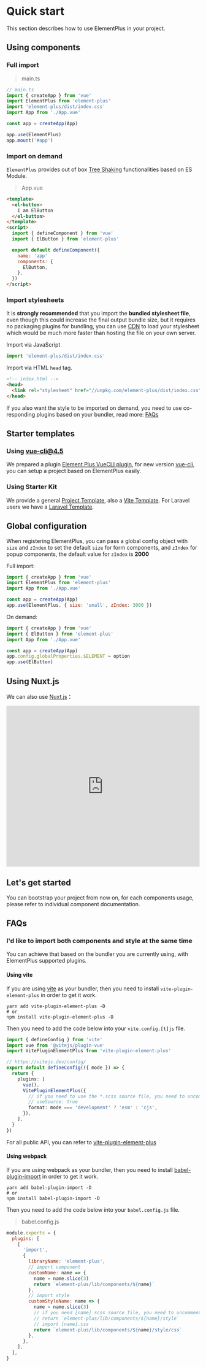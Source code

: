 # Quick start

This section describes how to use ElementPlus in your project.

## Using components

### Full import

> main.ts

```typescript
// main.ts
import { createApp } from 'vue'
import ElementPlus from 'element-plus'
import 'element-plus/dist/index.css'
import App from './App.vue'

const app = createApp(App)

app.use(ElementPlus)
app.mount('#app')
```

### Import on demand

`ElementPlus` provides out of box [Tree Shaking](https://webpack.js.org/guides/tree-shaking/)
functionalities based on ES Module.

> App.vue

```html
<template>
  <el-button>
    I am ElButton
  </el-button>
</template>
<script>
  import { defineComponent } from 'vue'
  import { ElButton } from 'element-plus'

  export default defineComponent({
    name: 'app'
    components: {
      ElButton,
    },
  })
</script>
```

### Import stylesheets

It is **strongly recommended** that you import the **bundled stylesheet file**, even
though this could increase the final output bundle size, but it requires no
packaging plugins for bundling, you can use
[CDN](https://www.cloudflare.com/learning/cdn/what-is-a-cdn/) to load your stylesheet
which would be much more faster than hosting the file on your own server.

Import via JavaScript

```typescript
import 'element-plus/dist/index.css'
```

Import via HTML `head` tag.

```html
<!-- index.html -->
<head>
  <link rel="stylesheet" href="//unpkg.com/element-plus/dist/index.css" />
</head>
```

If you also want the style to be imported on demand, you need to use co-responding
plugins based on your bundler, read more: [FAQs](/#/en-US/component/quickstart#faqs)

## Starter templates

### Using vue-cli@4.5

We prepared a plugin [Element Plus VueCLI plugin](https://github.com/element-plus/vue-cli-plugin-element-plus),
for new version [vue-cli](https://cli.vuejs.org/), you can setup a project based
on ElementPlus easily.

### Using Starter Kit

We provide a general [Project Template](https://github.com/element-plus/element-plus-starter),
also a [Vite Template](https://github.com/element-plus/element-plus-vite-starter).
For Laravel users we have a [Laravel Template](https://github.com/element-plus/element-plus-in-laravel-starter).

## Global configuration

When registering ElementPlus, you can pass a global config object with `size` and
`zIndex` to set the default `size` for form components, and `zIndex` for
popup components, the default value for `zIndex` is **2000**

Full import:

```js
import { createApp } from 'vue'
import ElementPlus from 'element-plus'
import App from './App.vue'

const app = createApp(App)
app.use(ElementPlus, { size: 'small', zIndex: 3000 })
```

On demand:

```js
import { createApp } from 'vue'
import { ElButton } from 'element-plus'
import App from './App.vue'

const app = createApp(App)
app.config.globalProperties.$ELEMENT = option
app.use(ElButton)
```

## Using Nuxt.js

We can also use [Nuxt.js](https://nuxtjs.org)：

<div class="glitch-embed-wrap" style="height: 420px; width: 100%;">
  <iframe src="https://glitch.com/embed/#!/embed/nuxt-with-element?path=nuxt.config.js&previewSize=0&attributionHidden=true" alt="nuxt-with-element on glitch" style="height: 100%; width: 100%; border: 0;"></iframe>
</div>

## Let's get started

You can bootstrap your project from now on, for each components usage, please
refer to individual component documentation.

## FAQs

### I'd like to import both components and style at the same time

You can achieve that based on the bundler you are currently using, with
ElementPlus supported plugins.

#### Using vite

If you are using [vite](https://vitejs.dev) as your bundler, then you need to install
`vite-plugin-element-plus` in order to get it work.

```shell
yarn add vite-plugin-element-plus -D
# or
npm install vite-plugin-element-plus -D
```

Then you need to add the code below into your `vite.config.[t]js` file.

```typescript
import { defineConfig } from 'vite'
import vue from '@vitejs/plugin-vue'
import VitePluginElementPlus from 'vite-plugin-element-plus'

// https://vitejs.dev/config/
export default defineConfig(({ mode }) => {
  return {
    plugins: [
      vue(),
      VitePluginElementPlus({
        // if you need to use the *.scss source file, you need to uncomment this comment
        // useSource: true
        format: mode === 'development' ? 'esm' : 'cjs',
      }),
    ],
  }
})
```

For all public API, you can refer to [vite-plugin-element-plus](https://github.com/element-plus/vite-plugin-element-plus)

#### Using webpack

If you are using webpack as your bundler, then you need to install
[babel-plugin-import](https://github.com/ant-design/babel-plugin-import) in
order to get it work.

```shell
yarn add babel-plugin-import -D
# or
npm install babel-plugin-import -D
```

Then you need to add the code below into your `babel.config.js` file.

> babel.config.js

```javascript
module.exports = {
  plugins: [
    [
      'import',
      {
        libraryName: 'element-plus',
        // import component
        customName: name => {
          name = name.slice(3)
          return `element-plus/lib/components/${name}`
        },
        // import style
        customStyleName: name => {
          name = name.slice(3)
          // if you need [name].scss source file, you need to uncomment this line
          // return `element-plus/lib/components/${name}/style`
          // import [name].css
          return `element-plus/lib/components/${name}/style/css`
        },
      },
    ],
  ],
}
```
